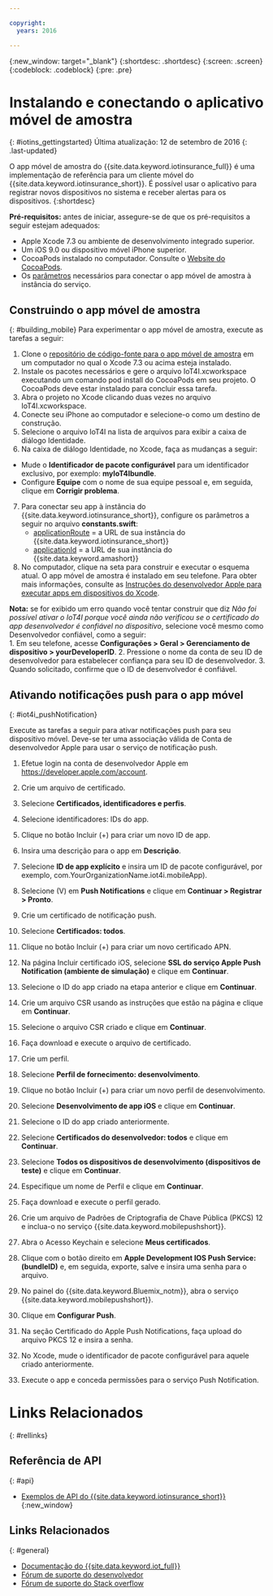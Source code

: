 ```yaml
---

copyright:
  years: 2016

---
```


<!-- Common attributes used in the template are defined as follows: -->
{:new_window: target="\_blank"}
{:shortdesc: .shortdesc}
{:screen: .screen}
{:codeblock: .codeblock}
{:pre: .pre}


<!-- {{site.data.keyword.iotinsurance_full}}  {{site.data.keyword.iotinsurance_short}}  -->


# Instalando e conectando o aplicativo móvel de amostra
{: #iotins_gettingstarted}
Última atualização: 12 de setembro de 2016
{: .last-updated}

O app móvel de amostra do {{site.data.keyword.iotinsurance_full}} é uma implementação de referência para um cliente móvel do {{site.data.keyword.iotinsurance_short}}. É
possível usar o aplicativo para registrar novos dispositivos no sistema e receber alertas para os dispositivos.
{:shortdesc}

**Pré-requisitos:** antes de iniciar, assegure-se de que os pré-requisitos a seguir estejam adequados:
  - Apple Xcode 7.3 ou ambiente de desenvolvimento integrado superior.
  - Um iOS 9.0 ou dispositivo móvel iPhone superior.
  - CocoaPods instalado no computador. Consulte o [Website do CocoaPods](https://guides.cocoapods.org/using/getting-started.html).
  - Os [parâmetros](#iot4i_mobileParam) necessários para conectar o app móvel de amostra à instância do serviço.

## Construindo o app móvel de amostra
{: #building_mobile}
Para experimentar o app móvel de amostra, execute as tarefas a seguir:

1. Clone o [repositório de código-fonte para o app móvel de amostra](https://github.com/ibm-watson-iot/ioti-mobile) em um computador no qual o Xcode 7.3 ou acima esteja instalado.
2. Instale os pacotes necessários e gere o arquivo IoT4I.xcworkspace executando um comando pod install do CocoaPods em seu projeto. O CocoaPods deve estar instalado para concluir essa tarefa.
3. Abra o projeto no Xcode clicando duas vezes no arquivo IoT4I.xcworkspace.
4. Conecte seu iPhone ao computador e selecione-o como um destino de construção.
5. Selecione o arquivo IoT4I na lista de arquivos para exibir a caixa de diálogo Identidade.
6. Na caixa de diálogo Identidade, no Xcode, faça as mudanças a seguir:
  - Mude o **Identificador de pacote configurável** para um identificador exclusivo, por exemplo: **myIoT4Ibundle**.
  - Configure **Equipe** com o nome de sua equipe pessoal e, em seguida, clique em **Corrigir problema**.
7. Para conectar seu app à instância do {{site.data.keyword.iotinsurance_short}}, configure os parâmetros a seguir no arquivo **constants.swift**:  
    - [applicationRoute](#iot4i_mobileParam) = a URL de sua instância do {{site.data.keyword.iotinsurance_short}}
    - [applicationId](#iot4i_mobileParam) = a URL de sua instância do {{site.data.keyword.amashort}}
8. No computador, clique na seta para construir e executar o esquema atual. O app móvel de amostra é instalado em seu telefone. Para obter mais informações, consulte as [Instruções do desenvolvedor Apple para executar apps em dispositivos do Xcode](https://developer.apple.com/library/mac/documentation/IDEs/Conceptual/AppDistributionGuide/LaunchingYourApponDevices/LaunchingYourApponDevices.html).

  **Nota:** se for exibido um erro quando você tentar construir que diz *Não foi possível ativar o IoT4I porque você ainda não verificou se o certificado do app desenvolvedor é confiável no dispositivo*, selecione você mesmo como Desenvolvedor confiável, como a seguir:  
    1. Em seu telefone, acesse **Configurações > Geral > Gerenciamento de dispositivo > yourDeveloperID**.
    2. Pressione o nome da conta de seu ID de desenvolvedor para estabelecer confiança para seu ID de desenvolvedor.
    3. Quando solicitado, confirme que o ID de desenvolvedor é confiável.

## Ativando notificações push para o app móvel
{: #iot4i_pushNotification}

Execute as tarefas a seguir para ativar notificações push para seu dispositivo móvel. Deve-se ter uma associação válida de Conta de desenvolvedor Apple para usar o serviço de notificação push.

1. Efetue login na conta de desenvolvedor Apple em https://developer.apple.com/account.

2. Crie um arquivo de certificado.
  1. Selecione **Certificados, identificadores e perfis**.
  2. Selecione identificadores: IDs do app.
  3. Clique no botão Incluir (+) para criar um novo ID de app.
  4. Insira uma descrição para o app em **Descrição**.
  5. Selecione **ID de app explícito** e insira um ID de pacote configurável, por exemplo, com.YourOrganizationName.iot4i.mobileApp).
  6. Selecione (V) em **Push Notifications** e clique em **Continuar > Registrar > Pronto**.

3. Crie um certificado de notificação push.
  1. Selecione **Certificados: todos**.
  2. Clique no botão Incluir (+) para criar um novo certificado APN.
  3. Na página Incluir certificado iOS, selecione **SSL do serviço Apple Push Notification (ambiente de simulação)** e clique em **Continuar**.
  4. Selecione o ID do app criado na etapa anterior e clique em **Continuar**.
  5. Crie um arquivo CSR usando as instruções que estão na página e clique em **Continuar**.
  6. Selecione o arquivo CSR criado e clique em **Continuar**.
  7. Faça download e execute o arquivo de certificado.

4. Crie um perfil.
  1. Selecione **Perfil de fornecimento: desenvolvimento**.
  2. Clique no botão Incluir (+) para criar um novo perfil de desenvolvimento.
  3. Selecione **Desenvolvimento de app iOS** e clique em **Continuar**.
  4. Selecione o ID do app criado anteriormente.
  5. Selecione **Certificados do desenvolvedor: todos** e clique em **Continuar**.
  5. Selecione **Todos os dispositivos de desenvolvimento (dispositivos de teste)** e clique em **Continuar**.
  6. Especifique um nome de Perfil e clique em **Continuar**.
  7. Faça download e execute o perfil gerado.

5. Crie um arquivo de Padrões de Criptografia de Chave Pública (PKCS) 12 e inclua-o no serviço {{site.data.keyword.mobilepushshort}}.
  1. Abra o Acesso Keychain e selecione **Meus certificados**.
  2. Clique com o botão direito em **Apple Development IOS Push Service: (bundleID)** e, em seguida, exporte, salve e insira uma senha para o arquivo.
  3. No painel do {{site.data.keyword.Bluemix_notm}}, abra o serviço {{site.data.keyword.mobilepushshort}}.
  4. Clique em **Configurar Push**.
  5. Na seção Certificado do Apple Push Notifications, faça upload do arquivo PKCS 12 e insira a senha.
  6. No Xcode, mude o identificador de pacote configurável para aquele criado anteriormente.
  7. Execute o app e conceda permissões para o serviço Push Notification.

# Links Relacionados
{: #rellinks}

## Referência de API
{: #api}
* [Exemplos de API do {{site.data.keyword.iotinsurance_short}}](https://iot4i-docs-api.mybluemix.net/dist/){:new_window}

## Links Relacionados
{: #general}
* [Documentação do {{site.data.keyword.iot_full}}](https://new-console.ng.bluemix.net/docs/services/IoT/index.html)
* [Fórum de suporte do desenvolvedor](https://developer.ibm.com/answers/search.html?f=&type=question&redirect=search%2Fsearch&sort=relevance&q=%2B[iot]%20%2B[bluemix])
* [Fórum de suporte do Stack overflow](http://stackoverflow.com/questions/tagged/ibm-bluemix)
